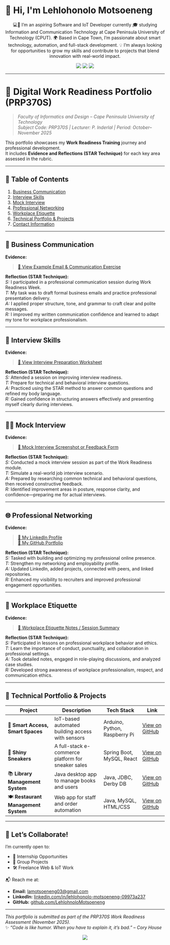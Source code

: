 # 👋 Hi, I'm Lehlohonolo Motsoeneng

<p align="center">💻🚀 I’m an aspiring Software and IoT Developer currently 🎓 studying Information and Communication Technology at Cape Peninsula University of Technology (CPUT).  
🌍 Based in Cape Town, I’m passionate about smart technology, automation, and full-stack development.  
💡 I’m always looking for opportunities to grow my skills and contribute to projects that blend innovation with real-world impact.</p>

<p align="center">
  <a href="mailto:lamotsoeneng03@gmail.com"><img src="https://img.shields.io/badge/Email-D14836?style=for-the-badge&logo=gmail&logoColor=white"/></a>
  <a href="https://www.linkedin.com/in/lehlohonolo-motsoeneng-09973a237"><img src="https://img.shields.io/badge/LinkedIn-%230077B5.svg?style=for-the-badge&logo=linkedin&logoColor=white" /></a>
  <a href="https://github.com/LehlohnoloMotsoeneng"><img src="https://img.shields.io/badge/GitHub-%23181717.svg?style=for-the-badge&logo=github&logoColor=white" /></a>
</p>

---

# 🧾 Digital Work Readiness Portfolio (PRP370S)

> *Faculty of Informatics and Design – Cape Peninsula University of Technology*  
> *Subject Code: PRP370S | Lecturer: P. Inderlal | Period: October–November 2025*  

This portfolio showcases my **Work Readiness Training** journey and professional development.  
It includes **Evidence and Reflections (STAR Technique)** for each key area assessed in the rubric.

---

## 🧠 Table of Contents

1. [Business Communication](#-business-communication)
2. [Interview Skills](#-interview-skills)
3. [Mock Interview](#-mock-interview)
4. [Professional Networking](#-professional-networking)
5. [Workplace Etiquette](#-workplace-etiquette)
6. [Technical Portfolio & Projects](#-technical-portfolio--projects)
7. [Contact Information](#-lets-collaborate)

---

## 💬 Business Communication

**Evidence:**  
> [📎 View Example Email & Communication Exercise](https://github.com/LehlohnoloMotsoeneng/LehlohnoloMotsoeneng/blob/main/%F0%9F%93%A3%20Business%20Communication.png)

**Reflection (STAR Technique):**  
*S:* I participated in a professional communication session during Work Readiness Week.  
*T:* My task was to draft formal business emails and practice professional presentation delivery.  
*A:* I applied proper structure, tone, and grammar to craft clear and polite messages.  
*R:* I improved my written communication confidence and learned to adapt my tone for workplace professionalism.

---

## 🎤 Interview Skills

**Evidence:**  
> [📎 View Interview Preparation Worksheet](https://github.com/LehlohnoloMotsoeneng/LehlohnoloMotsoeneng/blob/main/%F0%9F%97%A3%20Interview%20Skills.png)

**Reflection (STAR Technique):**  
*S:* Attended a session on improving interview readiness.  
*T:* Prepare for technical and behavioral interview questions.  
*A:* Practiced using the STAR method to answer common questions and refined my body language.  
*R:* Gained confidence in structuring answers effectively and presenting myself clearly during interviews.

---

## 🧑‍🏫 Mock Interview

**Evidence:**  
> [🎥 Mock Interview Screenshot or Feedback Form](https://github.com/LehlohnoloMotsoeneng/LehlohnoloMotsoeneng/blob/main/%F0%9F%93%AC%20Mock%20Interview.png)

**Reflection (STAR Technique):**  
*S:* Conducted a mock interview session as part of the Work Readiness module.  
*T:* Simulate a real-world job interview scenario.  
*A:* Prepared by researching common technical and behavioral questions, then received constructive feedback.  
*R:* Identified improvement areas in posture, response clarity, and confidence—preparing me for actual interviews.

---

## 🌐 Professional Networking

**Evidence:**  
> [🔗 My LinkedIn Profile](https://www.linkedin.com/in/lehlohonolo-motsoeneng-09973a237)  
> [🐙 My GitHub Portfolio](https://github.com/LehlohnoloMotsoeneng)

**Reflection (STAR Technique):**  
*S:* Tasked with building and optimizing my professional online presence.  
*T:* Strengthen my networking and employability profile.  
*A:* Updated LinkedIn, added projects, connected with peers, and linked repositories.  
*R:* Enhanced my visibility to recruiters and improved professional engagement opportunities.

---

## 🧭 Workplace Etiquette

**Evidence:**  
> [📎 Workplace Etiquette Notes / Session Summary](https://github.com/LehlohnoloMotsoeneng/LehlohnoloMotsoeneng/blob/main/%F0%9F%93%8D%20Workplace%20Etiquette.png)

**Reflection (STAR Technique):**  
*S:* Participated in lessons on professional workplace behavior and ethics.  
*T:* Learn the importance of conduct, punctuality, and collaboration in professional settings.  
*A:* Took detailed notes, engaged in role-playing discussions, and analyzed case studies.  
*R:* Developed strong awareness of workplace professionalism, respect, and communication ethics.

---

## 💼 Technical Portfolio & Projects

| Project | Description | Tech Stack | Link |
|----------|-------------|-------------|------|
| 🏢 **Smart Access, Smart Spaces** | IoT-based automated building access with sensors | Arduino, Python, Raspberry Pi | [View on GitHub](https://github.com/lehlohnolo-m/smart-access) |
| 👟 **Shiny Sneakers** | A full-stack e-commerce platform for sneaker sales | Spring Boot, MySQL, React | [View on GitHub](https://github.com/lehlohnolo-m/shiny-sneakers) |
| 📚 **Library Management System** | Java desktop app to manage books and users | Java, JDBC, Derby DB | [View on GitHub](https://github.com/lehlohnolo-m/library-system) |
| 🍽️ **Restaurant Management System** | Web app for staff and order automation | Java, MySQL, HTML/CSS | [View on GitHub](https://github.com/lehlohnolo-m/restaurant-management) |

---

## 🤝 Let’s Collaborate!

I’m currently open to:  
- 🧪 Internship Opportunities  
- 👥 Group Projects  
- 🛠 Freelance Web & IoT Work  

📬 Reach me at:  
- **Email:** [lamotsoeneng03@gmail.com](mailto:lamotsoeneng03@gmail.com)  
- **LinkedIn:** [linkedin.com/in/lehlohonolo-motsoeneng-09973a237](https://www.linkedin.com/in/lehlohonolo-motsoeneng-09973a237)  
- **GitHub:** [github.com/LehlohnoloMotsoeneng](https://github.com/LehlohnoloMotsoeneng)

---

_This portfolio is submitted as part of the PRP370S Work Readiness Assessment (November 2025)._  
✨ *“Code is like humor. When you have to explain it, it’s bad.” – Cory House*  

<p align="center">
  <img src="https://readme-typing-svg.herokuapp.com/?lines=Building+The+Future+Through+Tech!;Available+for+Internships+and+Collaboration...&center=true&width=500&height=45" />
</p>
